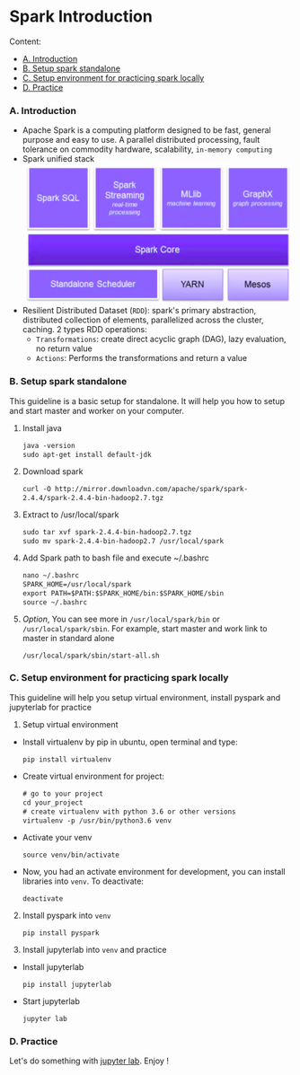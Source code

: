 # Spark Introduction
Content:
- [A. Introduction](#introduction)
- [B. Setup spark standalone](#standalone)
- [C. Setup environment for practicing spark locally](#practice)
- [D. Practice](#code)

### A. Introduction <a name="introduction"></a>
- Apache Spark is a computing platform designed to be fast, general purpose and easy to use. A parallel distributed processing, fault tolerance on commodity hardware, scalability, `in-memory computing`
- Spark unified stack
    <div align="center">
        <img src="images/spark_stack.png" alt="Spark unified stack" width="500" />
    </div>
- Resilient Distributed Dataset (`RDD`): spark's primary abstraction, distributed collection of elements, parallelized across the cluster, caching. 2 types RDD operations:
    - `Transformations`: create direct acyclic graph (DAG), lazy evaluation, no return value
    - `Actions`: Performs the transformations and return a value

### B. Setup spark standalone <a name="standalone"></a>
This guideline is a basic setup for standalone. It will help you how to setup and start master and worker on your computer.

1. Install java
    ```
    java -version
    sudo apt-get install default-jdk
    ```
2. Download spark
    ```
    curl -O http://mirror.downloadvn.com/apache/spark/spark-2.4.4/spark-2.4.4-bin-hadoop2.7.tgz
    ```
3. Extract to /usr/local/spark
    ```
    sudo tar xvf spark-2.4.4-bin-hadoop2.7.tgz
    sudo mv spark-2.4.4-bin-hadoop2.7 /usr/local/spark
    ```
4. Add Spark path to bash file and execute ~/.bashrc
    ```
    nano ~/.bashrc
    SPARK_HOME=/usr/local/spark
    export PATH=$PATH:$SPARK_HOME/bin:$SPARK_HOME/sbin
    source ~/.bashrc
    ```
5. *Option*, You can see more in `/usr/local/spark/bin` or `/usr/local/spark/sbin`. For example, start master and work link to master in standard alone
    ```
    /usr/local/spark/sbin/start-all.sh
    ```

### C. Setup environment for practicing spark locally <a name="practice"></a>
This guideline will help you setup virtual environment, install pyspark and jupyterlab for practice

1. Setup virtual environment
- Install virtualenv by pip in ubuntu, open terminal and type:
    ```
    pip install virtualenv
    ```
- Create virtual environment for project:
    ```
    # go to your project
    cd your_project
    # create virtualenv with python 3.6 or other versions
    virtualenv -p /usr/bin/python3.6 venv
    ```
- Activate your venv
    ```
    source venv/bin/activate
    ```
- Now, you had an activate environment for development, you can install libraries into `venv`. To deactivate:
    ```
    deactivate
    ``` 
2. Install pyspark into `venv`
    ```
    pip install pyspark
    ```

3. Install jupyterlab into `venv` and practice
- Install jupyterlab
    ```
    pip install jupyterlab
    ```
- Start jupyterlab
    ```
    jupyter lab
    ```
    
### D. Practice <a name="code"></a>
Let's do something with [jupyter lab](/spark-tutorial/1_basic/code/1_introduction.ipynb). Enjoy !